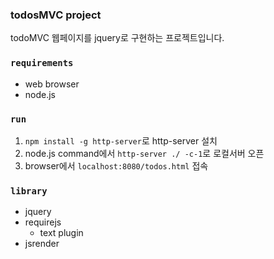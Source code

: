 ### todosMVC project

todoMVC 웹페이지를 jquery로 구현하는 프로젝트입니다.

### `requirements`

- web browser
- node.js

### `run`

1. `npm install -g http-server`로 http-server 설치
1. node.js command에서
`http-server ./ -c-1`로 로컬서버 오픈
1. browser에서
`localhost:8080/todos.html` 접속


### `library`

- jquery
- requirejs
  - text plugin
- jsrender
